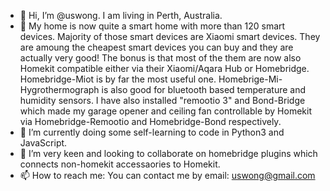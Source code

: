 - 👋 Hi, I’m @uswong.  I am living in Perth, Australia.
- 👀 My home is now quite a smart home with more than 120 smart devices.  Majority of those smart devices are Xiaomi smart devices. They are amoung the cheapest smart devices you can buy and they are actually very good! The bonus is that most of the them are now also Homekit compatible either via their Xiaomi/Aqara Hub or Homebridge.  Homebridge-Miot is by far the most useful one. Homebrige-Mi-Hygrothermograph is also good for bluetooth based temperature and humidity sensors. I have also installed "remootio 3" and Bond-Bridge which made my garage opener and ceiling fan controllable by Homekit via Homebridge-Remootio and Homebridge-Bond respectively.
- 🌱 I’m currently doing some self-learning to code in Python3 and JavaScript. 
- 💞️ I’m very keen and looking to collaborate on homebridge plugins which connects non-homekit accessaories to Homekit.
- 📫 How to reach me: You can contact me by email: uswong@gmail.com
